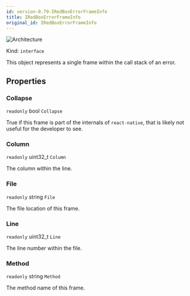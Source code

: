 ```yaml
---
id: version-0.79-IRedBoxErrorFrameInfo
title: IRedBoxErrorFrameInfo
original_id: IRedBoxErrorFrameInfo
---
```


![Architecture](https://img.shields.io/badge/architecture-new_&_old-green)

Kind: `interface`

This object represents a single frame within the call stack of an error.

## Properties
### Collapse
`readonly`  bool `Collapse`

True if this frame is part of the internals of `react-native`, that is likely not useful for the developer to see.

### Column
`readonly`  uint32_t `Column`

The column within the line.

### File
`readonly`  string `File`

The file location of this frame.

### Line
`readonly`  uint32_t `Line`

The line number within the file.

### Method
`readonly`  string `Method`

The method name of this frame.
